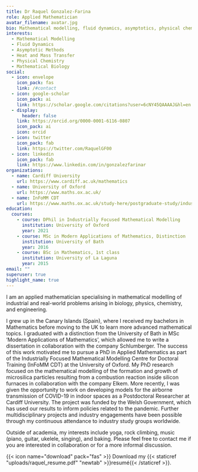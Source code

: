 ```yaml
---
title: Dr Raquel Gonzalez-Farina
role: Applied Mathematician
avatar_filename: avatar.jpg
bio: Mathematical modelling, fluid dynamics, asymptotics, physical chemistry, mathematical biology.
interests:
  - Mathematical Modelling
  - Fluid Dynamics
  - Asymptotic Methods
  - Heat and Mass Transfer
  - Physical Chemistry
  - Mathematical Biology
social:
  - icon: envelope
    icon_pack: fas
    link: /#contact
  - icon: google-scholar
    icon_pack: ai
    link: https://scholar.google.com/citations?user=6cNY45QAAAAJ&hl=en
  - display:
      header: false
    link: https://orcid.org/0000-0001-6116-0807
    icon_pack: ai
    icon: orcid
  - icon: twitter
    icon_pack: fab
    link: https://twitter.com/RaquelGF00
  - icon: linkedin
    icon_pack: fab
    link: https://www.linkedin.com/in/gonzalezfarinar
organizations:
  - name: Cardiff University
    url: https://www.cardiff.ac.uk/mathematics
  - name: University of Oxford
    url: https://www.maths.ox.ac.uk/
  - name: InFoMM CDT
    url: https://www.maths.ox.ac.uk/study-here/postgraduate-study/industrially-focused-mathematical-modelling-epsrc-cdt
education:
  courses:
    - course: DPhil in Industrially Focused Mathematical Modelling
      institution: University of Oxford
      year: 2021
    - course: MSc in Modern Applications of Mathematics, Distinction
      institution: University of Bath
      year: 2016
    - course: BSc in Mathematics, 1st class
      institution: University of La Laguna
      year: 2015
email: ""
superuser: true
highlight_name: true
---
```

I am an applied mathematician specialising in mathematical modelling of industrial and real-world problems arising in biology, physics, chemistry, and engineering. 

I grew up in the Canary Islands (Spain), where I received my bachelors in Mathematics before moving to the UK to learn more advanced mathematical topics. I graduated with a distinction from the University of Bath in MSc ‘Modern Applications of Mathematics’, which allowed me to write a dissertation in collaboration with the company Schlumberger. The success of this work motivated me to pursue a PhD in Applied Mathematics as part of the Industrially Focused Mathematical Modelling Centre for Doctoral Training (InFoMM CDT) at the University of Oxford. My PhD research focused on the mathematical modelling of the formation and growth of microsilica particles resulting from a combustion reaction inside silicon furnaces in collaboration with the company Elkem. More recently, I was given the opportunity to work on developing models for the airborne transmission of COVID-19 in indoor spaces as a Postdoctoral Researcher at Cardiff University. The project was funded by the Welsh Government, which has used our results to inform policies related to the pandemic. Further multidisciplinary projects and industry engagements have been possible through my continuous attendance to industry study groups worldwide. 

Outside of academia, my interests include yoga, rock climbing, music (piano, guitar, ukelele, singing), and baking. Please feel free to contact me if you are interested in collaboration or for a more informal discussion. 

{{< icon name="download" pack="fas" >}} Download my {{< staticref "uploads/raquel_resume.pdf" "newtab" >}}resumé{{< /staticref >}}.

